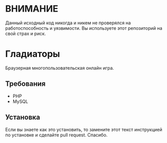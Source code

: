 # ВНИМАНИЕ

Данный исходный код никогда и никем не проверялся на работоспособность и уязвимости. Вы используете этот репозиторий на свой страх и риск.

# Гладиаторы

Браузерная многопользовательская онлайн игра.

## Требования

* PHP
* MySQL

## Установка

Если вы знаете как это установить, то замените этот текст инструкцией по установке и сделайте pull request. Спасибо.
